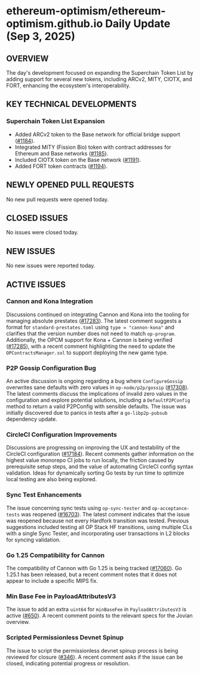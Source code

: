 # ethereum-optimism/ethereum-optimism.github.io Daily Update (Sep 3, 2025)
## OVERVIEW 
The day's development focused on expanding the Superchain Token List by adding support for several new tokens, including ARCv2, MITY, CIOTX, and FORT, enhancing the ecosystem's interoperability.

## KEY TECHNICAL DEVELOPMENTS

### Superchain Token List Expansion
*   Added ARCv2 token to the Base network for official bridge support ([#1184](https://github.com/ethereum-optimism/ethereum-optimism.github.io/pull/1184)).
*   Integrated MITY (Fission Bio) token with contract addresses for Ethereum and Base networks ([#1185](https://github.com/ethereum-optimism/ethereum-optimism.github.io/pull/1185)).
*   Included CIOTX token on the Base network ([#1191](https://github.com/ethereum-optimism/ethereum-optimism.github.io/pull/1191)).
*   Added FORT token contracts ([#1194](https://github.com/ethereum-optimism/ethereum-optimism.github.io/pull/1194)).

## NEWLY OPENED PULL REQUESTS
No new pull requests were opened today.

## CLOSED ISSUES
No issues were closed today.

## NEW ISSUES
No new issues were reported today.

## ACTIVE ISSUES

### Cannon and Kona Integration
Discussions continued on integrating Cannon and Kona into the tooling for managing absolute prestates ([#17283](https://github.com/ethereum-optimism/ethereum-optimism.github.io/issues/17283)). The latest comment suggests a format for `standard-prestates.toml` using `type = "cannon-kona"` and clarifies that the version number does not need to match `op-program`. Additionally, the OPCM support for Kona + Cannon is being verified ([#17285](https://github.com/ethereum-optimism/ethereum-optimism.github.io/issues/17285)), with a recent comment highlighting the need to update the `OPContractsManager.sol` to support deploying the new game type.

### P2P Gossip Configuration Bug
An active discussion is ongoing regarding a bug where `ConfigureGossip` overwrites sane defaults with zero values in `op-node/p2p/gossip` ([#17308](https://github.com/ethereum-optimism/ethereum-optimism.github.io/issues/17308)). The latest comments discuss the implications of invalid zero values in the configuration and explore potential solutions, including a `DefaultP2PConfig` method to return a valid P2PConfig with sensible defaults. The issue was initially discovered due to panics in tests after a `go-libp2p-pubsub` dependency update.

### CircleCI Configuration Improvements
Discussions are progressing on improving the UX and testability of the CircleCI configuration ([#17184](https://github.com/ethereum-optimism/ethereum-optimism.github.io/issues/17184)). Recent comments gather information on the highest value monorepo CI jobs to run locally, the friction caused by prerequisite setup steps, and the value of automating CircleCI config syntax validation. Ideas for dynamically sorting Go tests by run time to optimize local testing are also being explored.

### Sync Test Enhancements
The issue concerning sync tests using `op-sync-tester` and `op-acceptance-tests` was reopened ([#16703](https://github.com/ethereum-optimism/ethereum-optimism.github.io/issues/16703)). The latest comment indicates that the issue was reopened because not every Hardfork transition was tested. Previous suggestions included testing all OP Stack HF transitions, using multiple CLs with a single Sync Tester, and incorporating user transactions in L2 blocks for syncing validation.

### Go 1.25 Compatibility for Cannon
The compatibility of Cannon with Go 1.25 is being tracked ([#17060](https://github.com/ethereum-optimism/ethereum-optimism.github.io/issues/17060)). Go 1.25.1 has been released, but a recent comment notes that it does not appear to include a specific MIPS fix.

### Min Base Fee in PayloadAttributesV3
The issue to add an extra `uint64` for `minBaseFee` in `PayloadAttributesV3` is active ([#650](https://github.com/ethereum-optimism/ethereum-optimism.github.io/issues/650)). A recent comment points to the relevant specs for the Jovian overview.

### Scripted Permissionless Devnet Spinup
The issue to script the permissionless devnet spinup process is being reviewed for closure ([#346](https://github.com/ethereum-optimism/ethereum-optimism.github.io/issues/346)). A recent comment asks if the issue can be closed, indicating potential progress or resolution.
